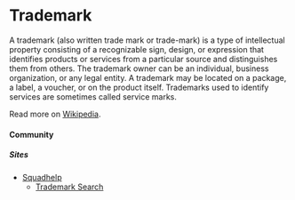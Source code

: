 # Trademark

A trademark (also written trade mark or trade-mark) is a type of intellectual property consisting of a recognizable sign, design, or expression that identifies products or services from a particular source and distinguishes them from others. The trademark owner can be an individual, business organization, or any legal entity. A trademark may be located on a package, a label, a voucher, or on the product itself. Trademarks used to identify services are sometimes called service marks.

Read more on [Wikipedia](https://en.wikipedia.org/wiki/Trademark).

#### Community

##### Sites
- [Squadhelp](https://www.squadhelp.com)
    - [Trademark Search](https://www.squadhelp.com/free-trademark-search)
